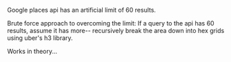 Google places api has an artificial limit of 60 results.

Brute force approach to overcoming the limit:
If a query to the api has 60 results, assume it has more--
recursively break the area down into hex grids using uber's 
h3 library. 

Works in theory...
